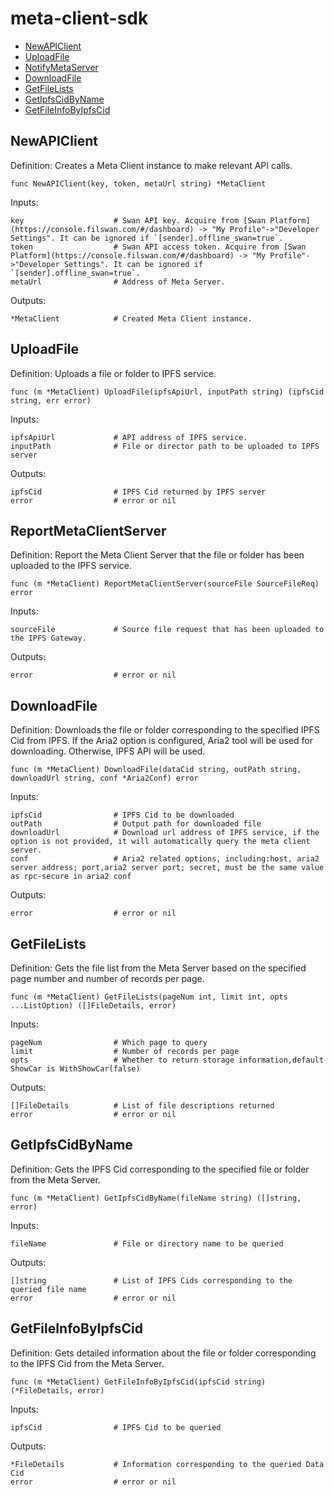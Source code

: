 # meta-client-sdk

* [NewAPIClient](#NewAPIClient)
* [UploadFile](#UploadFile)
* [NotifyMetaServer](#NotifyMetaServer)
* [DownloadFile](#DownloadFile)
* [GetFileLists](#GetFileLists)
* [GetIpfsCidByName](#GetIpfsCidByName)
* [GetFileInfoByIpfsCid](#GetFileInfoByIpfsCid)

## NewAPIClient

Definition:
Creates a Meta Client instance to make relevant API calls.

```shell
func NewAPIClient(key, token, metaUrl string) *MetaClient
```

Inputs:

```shell
key                    # Swan API key. Acquire from [Swan Platform](https://console.filswan.com/#/dashboard) -> "My Profile"->"Developer Settings". It can be ignored if `[sender].offline_swan=true`.
token                  # Swan API access token. Acquire from [Swan Platform](https://console.filswan.com/#/dashboard) -> "My Profile"->"Developer Settings". It can be ignored if `[sender].offline_swan=true`.
metaUrl                # Address of Meta Server.
```


Outputs:

```shell
*MetaClient            # Created Meta Client instance.
```

## UploadFile

Definition:
Uploads a file or folder to IPFS service.

```shell
func (m *MetaClient) UploadFile(ipfsApiUrl, inputPath string) (ipfsCid string, err error) 
```

Inputs:

```shell
ipfsApiUrl             # API address of IPFS service.
inputPath              # File or director path to be uploaded to IPFS server
```

Outputs:

```shell
ipfsCid                # IPFS Cid returned by IPFS server
error                  # error or nil
```

## ReportMetaClientServer

Definition:
Report the Meta Client Server that the file or folder has been uploaded to the IPFS service.

```shell
func (m *MetaClient) ReportMetaClientServer(sourceFile SourceFileReq) error 
```

Inputs:

```shell
sourceFile             # Source file request that has been uploaded to the IPFS Gateway.
```

Outputs:

```shell
error                  # error or nil
```


## DownloadFile

Definition:
Downloads the file or folder corresponding to the specified IPFS Cid from IPFS. If the Aria2 option is configured, Aria2 tool will be used for downloading. Otherwise, IPFS API will be used.

```shell
func (m *MetaClient) DownloadFile(dataCid string, outPath string, downloadUrl string, conf *Aria2Conf) error
```

Inputs:

```shell
ipfsCid                # IPFS Cid to be downloaded
outPath                # Output path for downloaded file
downloadUrl            # Download url address of IPFS service, if the option is not provided, it will automatically query the meta client server.
conf                   # Aria2 related options, including:host, aria2 server address; port,aria2 server port; secret, must be the same value as rpc-secure in aria2 conf
```

Outputs:

```shell
error                  # error or nil
```


## GetFileLists

Definition:
Gets the file list from the Meta Server based on the specified page number and number of records per page.

```shell
func (m *MetaClient) GetFileLists(pageNum int, limit int, opts ...ListOption) ([]FileDetails, error)
```

Inputs:

```shell
pageNum                # Which page to query
limit                  # Number of records per page
opts                   # Whether to return storage information,default ShowCar is WithShowCar(false)
```

Outputs:

```shell
[]FileDetails          # List of file descriptions returned
error                  # error or nil
```


## GetIpfsCidByName

Definition:
Gets the IPFS Cid corresponding to the specified file or folder from the Meta Server.

```shell
func (m *MetaClient) GetIpfsCidByName(fileName string) ([]string, error) 
```

Inputs:

```shell
fileName               # File or directory name to be queried
```

Outputs:

```shell
[]string               # List of IPFS Cids corresponding to the queried file name
error                  # error or nil
```


## GetFileInfoByIpfsCid

Definition:
Gets detailed information about the file or folder corresponding to the IPFS Cid from the Meta Server.

```shell
func (m *MetaClient) GetFileInfoByIpfsCid(ipfsCid string) (*FileDetails, error)
```

Inputs:

```shell
ipfsCid                # IPFS Cid to be queried
```

Outputs:

```shell
*FileDetails           # Information corresponding to the queried Data Cid
error                  # error or nil
```
